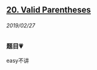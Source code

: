 ## [20. Valid Parentheses](https://leetcode.com/problems/valid-parentheses/)

###### 2019/02/27


### 题目💗
easy不讲